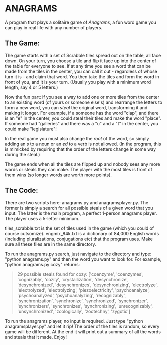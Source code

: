 # ANAGRAMS

A program that plays a solitaire game of *Anagrams*, a fun word game you can play in real life with any number of players. 


## The Game:

The game starts with a set of Scrabble tiles spread out on the table, all face down. On your turn, you choose a tile and flip it face up into the center of the table for everyone to see. If at any time you see a word that can be made from the tiles in the center, you can call it out - regardless of whose turn it is - and claim that word. You then take the tiles and form the word in front of you, and it is your turn. (Usually you play with a minimum word length, say 4 or 5 letters.) 

Now the fun part: if you see a way to add one or more tiles from the center to an existing word (of yours or someone else's) and rearrange the letters to form a new word, you can *steal* the original word, transforming it and making it longer. For example, if a someone has the word "clap", and there is an "e" in the center, you could steal their tiles and make the word "place". If someone had "galleries" and there was a "u" and a "t" in the center, you could make "legislature"! 

In the real game you must also change the *root* of the word, so simply adding an *s* to a noun or an *ed* to a verb is not allowed. (In the program, this is mimicked by requiring that the order of the letters change in some way during the steal.)

The game ends when all the tiles are flipped up and nobody sees any more words or steals they can make. The player with the most tiles is front of them wins (so longer words are worth more points).  


## The Code:

There are two scripts here: anagrams.py and anagramsplayer.py. The former is simply a search for all possible steals of a given word that you input. The latter is the main program, a perfect 1-person anagrams player. The player uses a 5-letter minimum. 

tiles_scrabble.txt is the set of tiles used in the game (which you could of course cutsomize). 
engmix_84k.txt is a dictionary of 84,000 English words (including pluralizations, conjugations etc) that the program uses. 
Make sure all these files are in the same directory. 

To run the anagrams.py search, just navigate to the directory and type: "python anagrams.py" and then the word you want to look for. For example, "python anagrams.py cozy" returns:

> 29 possible steals found for cozy: ['coenzyme', 'coenzymes', 'cognizably', 'cozily', 'crystallization', 'desynchronize', 'desynchronized', 'desynchronizes', 'desynchronizing', 'electrolyze', 'electrolyzed', 'electrolyzing', 'piezoelectricity', 'psychoanalyze', 'psychoanalyzed', 'psychoanalyzing', 'recognizably', 'synchronization', 'synchronize', 'synchronized', 'synchronizer', 'synchronizers', 'synchronizes', 'synchronizing', 'unrecognizably', 'unsynchronized', 'zoologically', 'zootechny', 'zygotic']

To run the anagrams player, no input is required. Just type "python anagramsplayer.py" and let it rip! The order of the tiles is random, so every game will be different. At the end it will print out a summary of all the words and steals that it made. Enjoy!

